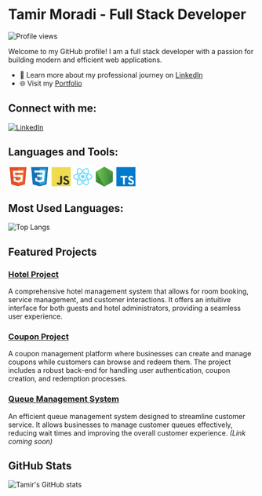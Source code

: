 # Tamir Moradi - Full Stack Developer

![Profile views](https://komarev.com/ghpvc/?username=moradi12&style=flat-square&color=blue)

Welcome to my GitHub profile! I am a full stack developer with a passion for building modern and efficient web applications.

- 📄 Learn more about my professional journey on [LinkedIn](https://www.linkedin.com/in/tamir-moradi-1a62b0260/)
- 🌐 Visit my [Portfolio](https://tamirmoradi.netlify.app/)

## Connect with me:
[![LinkedIn](https://img.shields.io/badge/LinkedIn-0077B5?style=for-the-badge&logo=linkedin&logoColor=white)](https://www.linkedin.com/in/tamir-moradi-1a62b0260/)

## Languages and Tools:
<p>
  <img src="https://raw.githubusercontent.com/devicons/devicon/master/icons/html5/html5-original.svg" alt="HTML" width="40" height="40"/>
  <img src="https://raw.githubusercontent.com/devicons/devicon/master/icons/css3/css3-original.svg" alt="CSS" width="40" height="40"/>
  <img src="https://raw.githubusercontent.com/devicons/devicon/master/icons/javascript/javascript-original.svg" alt="JavaScript" width="40" height="40"/>
  <img src="https://raw.githubusercontent.com/devicons/devicon/master/icons/react/react-original.svg" alt="React" width="40" height="40"/>
  <img src="https://raw.githubusercontent.com/devicons/devicon/master/icons/nodejs/nodejs-original.svg" alt="Node.js" width="40" height="40"/>
  <img src="https://raw.githubusercontent.com/devicons/devicon/master/icons/typescript/typescript-original.svg" alt="TypeScript" width="40" height="40"/>
</p>

## Most Used Languages:
![Top Langs](https://github-readme-stats.vercel.app/api/top-langs/?username=moradi12&layout=compact&langs_count=8&theme=radical)

## Featured Projects

### [Hotel Project](https://github.com/moradi12/Hotel-Project)
A comprehensive hotel management system that allows for room booking, service management, and customer interactions. It offers an intuitive interface for both guests and hotel administrators, providing a seamless user experience.

### [Coupon Project](https://github.com/moradi12/Completed-Coupon-Project)
A coupon management platform where businesses can create and manage coupons while customers can browse and redeem them. The project includes a robust back-end for handling user authentication, coupon creation, and redemption processes.

### [Queue Management System](#)
An efficient queue management system designed to streamline customer service. It allows businesses to manage customer queues effectively, reducing wait times and improving the overall customer experience. *(Link coming soon)*

## GitHub Stats
![Tamir's GitHub stats](https://github-readme-stats.vercel.app/api?username=moradi12&show_icons=true&theme=radical)
